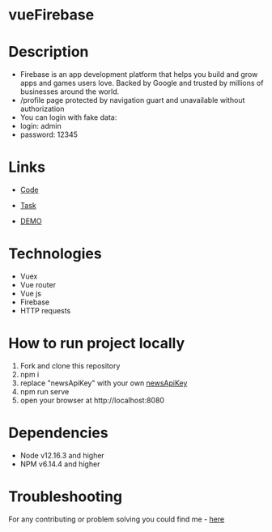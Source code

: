 # vueFirebase

# Description
- Firebase is an app development platform that helps you build and grow apps and games users love. Backed by Google and trusted by millions of businesses around the world.
- /profile page protected by navigation guart and unavailable without authorization
- You can login with fake data:
- login: admin
- password: 12345

# Links
- [Code](https://github.com/nazarmatsevych21/firebaseApp)

- [Task](https://docs.google.com/document/d/1crN7CQYbMy3_uIDF4p_L7vOrdr7nzxcADI4C4fBUxE4/edit)

- [DEMO](https://nazarmatsevych21.github.io/vueFirebase/)


# Technologies
- Vuex
- Vue router
- Vue js
- Firebase
- HTTP requests

# How to run project locally
1. Fork and clone this repository
2. npm i
4. replace "newsApiKey" with your own [newsApiKey](https://newsapi.org/)
5. npm run serve
7. open your browser at http://localhost:8080

# Dependencies
- Node v12.16.3 and higher
- NPM v6.14.4 and higher

# Troubleshooting
For any contributing or problem solving you could find me - [here](https://t.me/nazarmatsevych)
